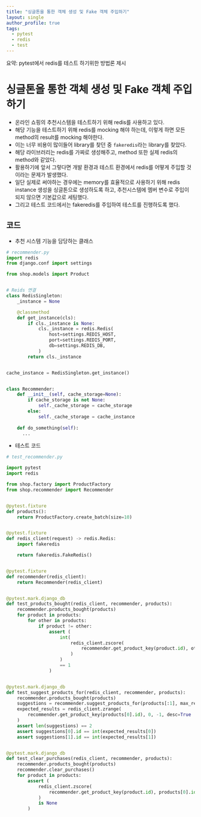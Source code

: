 ```yaml
---
title: "싱글톤을 통한 객체 생성 및 Fake 객체 주입하기"
layout: single
author_profile: true
tags:
  - pytest
  - redis
  - test
---
```


요약: pytest에서 redis를 테스트 하기위한 방법론 제시

# 싱글톤을 통한 객체 생성 및 Fake 객체 주입하기

- 온라인 쇼핑의 추천시스템을 테스트하기 위해 redis를 사용하고 있다.
- 해당 기능을 테스트하기 위해 redis를 mocking 해야 하는데, 이렇게 하면 모든 method의 result를 mocking 해야한다.
- 이는 너무 비용이 많이들어 library를 찾던 중 `fakeredis`라는 library를 찾았다.
- 해당 라이브러리는 redis를 가짜로 생성해주고, method 또한 실제 redis의 method와 같았다.
- 활용하기에 앞서 그렇다면 개발 환경과 테스트 환경에서 redis를 어떻게 주입할 것이라는 문제가 발생했다.
- 일단 실제로 써야하는 경우에는 memory를 효율적으로 사용하기 위해 redis instance 생성을 싱글톤으로 생성하도록 하고, 추천시스템에 멤버 변수로 주입이 되지 않으면 기본값으로 세팅했다.
- 그리고 테스트 코드에서는 fakeredis를 주입하여 테스트를 진행하도록 했다.

## 코드

- 추천 시스템 기능을 담당하는 클래스   
   
```python
# recommender.py
import redis
from django.conf import settings

from shop.models import Product


# Reids 연결
class RedisSingleton:
    _instance = None

    @classmethod
    def get_instance(cls):
        if cls._instance is None:
            cls._instance = redis.Redis(
                host=settings.REDIS_HOST,
                port=settings.REDIS_PORT,
                db=settings.REDIS_DB,
            )
        return cls._instance


cache_instance = RedisSingleton.get_instance()


class Recommender:
    def __init__(self, cache_storage=None):
        if cache_storage is not None:
            self._cache_storage = cache_storage
        else:
            self._cache_storage = cache_instance
      
    def do_something(self):
      ...

```

- 테스트 코드

```python
# test_recommender.py

import pytest
import redis

from shop.factory import ProductFactory
from shop.recommender import Recommender


@pytest.fixture
def products():
    return ProductFactory.create_batch(size=10)


@pytest.fixture
def redis_client(request) -> redis.Redis:
    import fakeredis

    return fakeredis.FakeRedis()


@pytest.fixture
def recommender(redis_client):
    return Recommender(redis_client)


@pytest.mark.django_db
def test_products_bought(redis_client, recommender, products):
    recommender.products_bought(products)
    for product in products:
        for other in products:
            if product != other:
                assert (
                    int(
                        redis_client.zscore(
                            recommender.get_product_key(product.id), other.id
                        )
                    )
                    == 1
                )


@pytest.mark.django_db
def test_suggest_products_for(redis_client, recommender, products):
    recommender.products_bought(products)
    suggestions = recommender.suggest_products_for(products[:1], max_results=2)
    expected_results = redis_client.zrange(
        recommender.get_product_key(products[0].id), 0, -1, desc=True
    )
    assert len(suggestions) == 2
    assert suggestions[0].id == int(expected_results[0])
    assert suggestions[1].id == int(expected_results[1])


@pytest.mark.django_db
def test_clear_purchases(redis_client, recommender, products):
    recommender.products_bought(products)
    recommender.clear_purchases()
    for product in products:
        assert (
            redis_client.zscore(
                recommender.get_product_key(product.id), products[0].id
            )
            is None
        )

```
